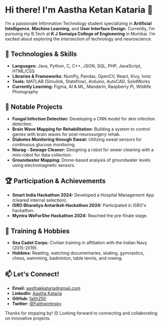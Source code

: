 <!DOCTYPE html>
<html lang="en">
<head>
    <meta charset="UTF-8">
    <meta name="viewport" content="width=device-width, initial-scale=1.0">
    <title>Aastha Ketan Kataria's GitHub Profile</title>
</head>
<body>

<h1>Hi there! I'm Aastha Ketan Kataria 👋</h1>
<p>I’m a passionate Information Technology student specializing in <strong>Artificial Intelligence</strong>, <strong>Machine Learning</strong>, and <strong>User Interface Design</strong>. Currently, I’m pursuing my B.Tech at <strong>K J Somaiya College of Engineering</strong> in Mumbai. I’m excited about exploring the intersection of technology and neuroscience.</p>

<h2>🔧 Technologies & Skills</h2>
<ul>
    <li><strong>Languages:</strong> Java, Python, C, C++, JSON, SQL, PHP, JavaScript, HTML/CSS</li>
    <li><strong>Libraries & Frameworks:</strong> NumPy, Pandas, OpenCV, React, Kivy, Ionic</li>
    <li><strong>Tools:</strong> MATLAB (Simulink, Stateflow), Arduino, AutoCAD, SolidWorks</li>
    <li><strong>Currently Learning:</strong> Figma, AI & ML, Mandarin, Raspberry Pi, Wildlife Photography</li>
</ul>

<h2>📂 Notable Projects</h2>
<ul>
    <li><strong>Fungal Infection Detection:</strong> Developing a CNN model for skin infection detection.</li>
    <li><strong>Brain Wave Mapping for Rehabilitation:</strong> Building a system to control games with brain waves for post-neurosurgery rehab.</li>
    <li><strong>Diabetes Monitoring through Sweat:</strong> Utilizing sweat sensors for continuous glucose monitoring.</li>
    <li><strong>Nisrag - Sewage Cleaner:</strong> Designing a robot for sewer cleaning with a mini-robot for data collection.</li>
    <li><strong>Groundwater Mapping:</strong> Drone-based analysis of groundwater levels using electromagnetic sensors.</li>
</ul>

<h2>🏆 Participation & Achievements</h2>
<ul>
    <li><strong>Smart India Hackathon 2024:</strong> Developed a Hospital Management App (cleared internal selection).</li>
    <li><strong>ISRO Bharatiya Antariksh Hackathon 2024:</strong> Participated in ISRO's hackathon.</li>
    <li><strong>Myntra WeForShe Hackathon 2024:</strong> Reached the pre-finale stage.</li>
</ul>

<h2>🌱 Training & Hobbies</h2>
<ul>
    <li><strong>Sea Cadet Corps:</strong> Civilian training in affiliation with the Indian Navy (2015-2019).</li>
    <li><strong>Hobbies:</strong> Reading, watching documentaries, skating, gymnastics, chess, swimming, badminton, table tennis, and rowing.</li>
</ul>

<h2>📫 Let's Connect!</h2>
<ul>
    <li><strong>Email:</strong> <a href="mailto:aasthakkataria@gmail.com">aasthakkataria@gmail.com</a></li>
    <li><strong>LinkedIn:</strong> <a href="https://www.linkedin.com/in/aastha-kataria-b5847426b/">Aastha Kataria</a></li>
    <li><strong>GitHub:</strong> <a href="https://github.com/faith250">faith250</a></li>
    <li><strong>Twitter:</strong> <a href="https://x.com/Faithwintnsky">@Faithwintnsky</a></li>
</ul>

<p>Thanks for stopping by! 😊 Looking forward to connecting and collaborating on innovative projects.</p>

</body>
</html>
